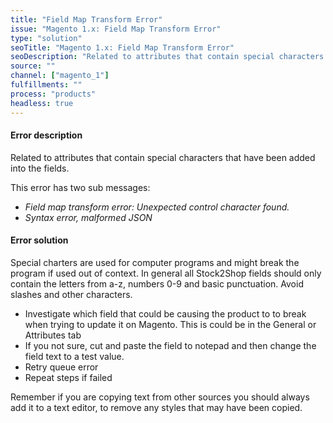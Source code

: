 ```yaml
---
title: "Field Map Transform Error"
issue: "Magento 1.x: Field Map Transform Error"
type: "solution"
seoTitle: "Magento 1.x: Field Map Transform Error"
seoDescription: "Related to attributes that contain special characters that have been added into the fields."
source: ""
channel: ["magento_1"]
fulfillments: ""
process: "products"
headless: true
---
```


#### Error description
 Related to attributes that contain special characters that have been added into the fields.
 
This error has two sub messages:

- *Field map transform error: Unexpected control character found.*
- *Syntax error, malformed JSON*


#### Error solution
Special charters are used for computer programs and might break the program if used out of context. In general all Stock2Shop fields should only contain the letters from a-z, numbers 0-9 and basic punctuation. Avoid slashes and other characters.

- Investigate which field that could be causing the product to to break when trying to update it on Magento. This is could be in the General or Attributes tab
- If you not sure, cut and paste the field to notepad and then change the field text to a test value.  
- Retry queue error
- Repeat steps if failed


Remember if you are copying text from other sources you should always add it to a text editor, to remove any styles that may have been copied.


